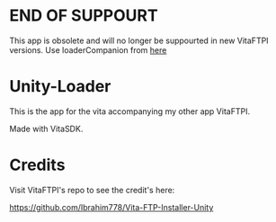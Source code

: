 # END OF SUPPOURT
This app is obsolete and will no longer be suppourted in new VitaFTPI versions. Use loaderCompanion from [here](https://github.com/Ibrahim778/vitacompanion)

# Unity-Loader
This is the app for the vita accompanying my other app VitaFTPI.

Made with VitaSDK.

# Credits
Visit VitaFTPI's repo to see the credit's here:

https://github.com/Ibrahim778/Vita-FTP-Installer-Unity
